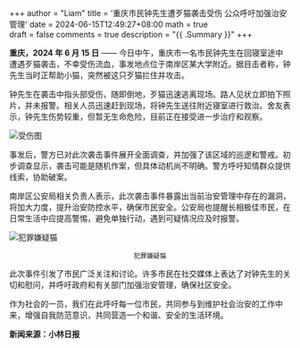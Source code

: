 +++
author = "Liam"
title = '重庆市民钟先生遭歹猫袭击受伤 公众呼吁加强治安管理'
date = 2024-06-15T12:49:27+08:00
math = true                                
draft = false
comments = true
description = "{{ .Summary }}"
+++

**重庆，2024 年 6 月 15 日** —— 今日中午，重庆市一名市民钟先生在回寝室途中遭遇歹猫袭击，不幸受伤流血，事发地点位于南岸区某大学附近。据目击者称，钟先生当时正帮助小猫，突然被这只歹猫拦住并攻击。

钟先生在袭击中指头部受伤，随即倒地，歹猫迅速逃离现场。路人见状立即拍下照片，并未报警。相关人员迅速赶到现场，将钟先生送往附近寝室进行救治。舍友表示，钟先生伤势较重，但暂无生命危险，目前正在接受进一步治疗和观察。

![受伤图](https://picx.zhimg.com/80/v2-92ad0cfe9ef119cb670fcab4c3a4643a_1440w.jpeg)



事发后，警方已对此次袭击事件展开全面调查，并加强了该区域的巡逻和警戒。初步调查显示，袭击可能是随机作案，但具体动机尚不明确。警方呼吁知情群众提供线索，协助破案。

南岸区公安局相关负责人表示，此次袭击事件暴露出当前治安管理中存在的漏洞，将加大力度，提升治安防控水平，确保市民安全。公安局也提醒长相极佳市民，在日常生活中应提高警惕，避免单独行动，遇到可疑情况应及时报警。

![犯罪嫌疑猫](https://pica.zhimg.com/80/v2-6fa35bd7c7add91cabf0d633558fb083_1440w.jpeg)
<center><small>犯罪嫌疑猫</small></center>

此次事件引发了市民广泛关注和讨论。许多市民在社交媒体上表达了对钟先生的关切和慰问，并呼吁政府和有关部门加强治安管理，确保社区安全。

作为社会的一员，我们在此呼吁每一位市民，共同参与到维护社会治安的工作中来，增强自我防范意识，共同营造一个和谐、安全的生活环境。

**新闻来源：小林日报**
